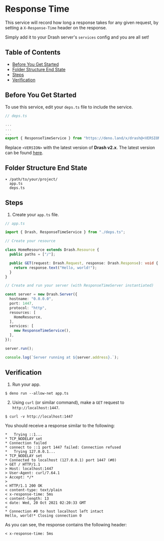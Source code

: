 # Response Time

This service will record how long a response takes for any given request, by
setting a `X-Response-Time` header on the response.

Simply add it to your Drash server's `services` config and you are all set!

## Table of Contents

- [Before You Get Started](#before-you-get-started)
- [Folder Structure End State](#folder-structure-end-state)
- [Steps](#steps)
- [Verification](#verification)

## Before You Get Started

To use this service, edit your `deps.ts` file to include the service.

```typescript
// deps.ts

...
...
...
export { ResponseTimeService } from "https://deno.land/x/drash@<VERSION>/src/services/response_time/response_time.ts";
```

Replace `<VERSION>` with the latest version of **Drash v2.x**. The latest
version can be found [here](https://github.com/drashland/drash/releases/latest).

## Folder Structure End State

```text
▾ /path/to/your/project/
  app.ts
  deps.ts
```

## Steps

1. Create your `app.ts` file.

```typescript
// app.ts

import { Drash, ResponseTimeService } from "./deps.ts";

// Create your resource

class HomeResource extends Drash.Resource {
  public paths = ["/"];

  public GET(request: Drash.Request, response: Drash.Response): void {
    return response.text("Hello, world!");
  }
}

// Create and run your server (with ResponseTimeServer instantiated)

const server = new Drash.Server({
  hostname: "0.0.0.0",
  port: 1447,
  protocol: "http",
  resources: [
    HomeResource,
  ],
  services: [
    new ResponseTimeService(),
  ],
});

server.run();

console.log(`Server running at ${server.address}.`);
```

## Verification

1. Run your app.

```shell
$ deno run --allow-net app.ts
```

2. Using `curl` (or similar command), make a `GET` request to
   `http://localhost:1447`.

```shell
$ curl -v http://localhost:1447
```

You should receive a response similar to the following:

```text
*   Trying ::1...
* TCP_NODELAY set
* Connection failed
* connect to ::1 port 1447 failed: Connection refused
*   Trying 127.0.0.1...
* TCP_NODELAY set
* Connected to localhost (127.0.0.1) port 1447 (#0)
> GET / HTTP/1.1
> Host: localhost:1447
> User-Agent: curl/7.64.1
> Accept: */*
>
< HTTP/1.1 200 OK
< content-type: text/plain
< x-response-time: 5ms
< content-length: 13
< date: Wed, 20 Oct 2021 02:20:33 GMT
<
* Connection #0 to host localhost left intact
Hello, world!* Closing connection 0
```

As you can see, the response contains the following header:

```text
< x-response-time: 5ms
```
